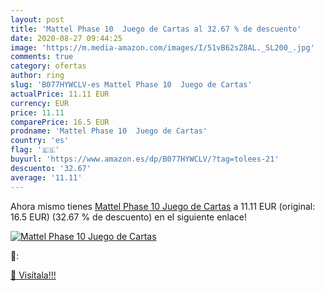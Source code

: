 ```yaml
---
layout: post
title: 'Mattel Phase 10  Juego de Cartas al 32.67 % de descuento'
date: 2020-08-27 09:44:25
image: 'https://m.media-amazon.com/images/I/51vB62sZ8AL._SL200_.jpg'
comments: true
category: ofertas
author: ring
slug: 'B077HYWCLV-es Mattel Phase 10  Juego de Cartas'
actualPrice: 11.11 EUR
currency: EUR
price: 11.11
comparePrice: 16.5 EUR
prodname: 'Mattel Phase 10  Juego de Cartas'
country: 'es'
flag: '🇪🇸'
buyurl: 'https://www.amazon.es/dp/B077HYWCLV/?tag=tolees-21'
descuento: '32.67'
average: '11.11'
---
```


Ahora mismo tienes [Mattel Phase 10  Juego de Cartas](https://www.amazon.es/dp/B077HYWCLV/?tag=tolees-21) a 11.11 EUR (original: 16.5 EUR) (32.67 %  de descuento) en el siguiente enlace!

[![Mattel Phase 10  Juego de Cartas](https://m.media-amazon.com/images/I/51vB62sZ8AL._SL200_.jpg)](https://www.amazon.es/dp/B077HYWCLV/?tag=tolees-21)

🔎:


[🛒 Visítala!!!](https://www.amazon.es/dp/B077HYWCLV/?tag=tolees-21)
